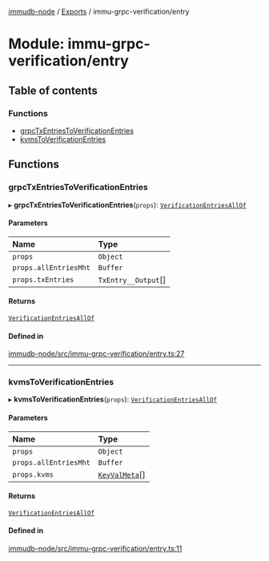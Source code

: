 [immudb-node](../README.md) / [Exports](../modules.md) / immu-grpc-verification/entry

# Module: immu-grpc-verification/entry

## Table of contents

### Functions

- [grpcTxEntriesToVerificationEntries](immu_grpc_verification_entry.md#grpctxentriestoverificationentries)
- [kvmsToVerificationEntries](immu_grpc_verification_entry.md#kvmstoverificationentries)

## Functions

### grpcTxEntriesToVerificationEntries

▸ **grpcTxEntriesToVerificationEntries**(`props`): [`VerificationEntriesAllOf`](types_VerificationEntries.md#verificationentriesallof)

#### Parameters

| Name | Type |
| :------ | :------ |
| `props` | `Object` |
| `props.allEntriesMht` | `Buffer` |
| `props.txEntries` | `TxEntry__Output`[] |

#### Returns

[`VerificationEntriesAllOf`](types_VerificationEntries.md#verificationentriesallof)

#### Defined in

[immudb-node/src/immu-grpc-verification/entry.ts:27](https://github.com/user3232/node-immu-db/blob/2e88686/immudb-node/src/immu-grpc-verification/entry.ts#L27)

___

### kvmsToVerificationEntries

▸ **kvmsToVerificationEntries**(`props`): [`VerificationEntriesAllOf`](types_VerificationEntries.md#verificationentriesallof)

#### Parameters

| Name | Type |
| :------ | :------ |
| `props` | `Object` |
| `props.allEntriesMht` | `Buffer` |
| `props.kvms` | [`KeyValMeta`](types_KeyValMeta.md#keyvalmeta)[] |

#### Returns

[`VerificationEntriesAllOf`](types_VerificationEntries.md#verificationentriesallof)

#### Defined in

[immudb-node/src/immu-grpc-verification/entry.ts:11](https://github.com/user3232/node-immu-db/blob/2e88686/immudb-node/src/immu-grpc-verification/entry.ts#L11)
